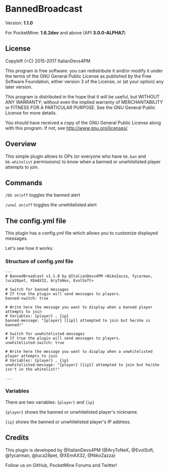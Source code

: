 # BannedBroadcast

Version: **1.1.0**

For PocketMine: **1.6.2dev** and above (API **3.0.0-ALPHA7**)

## License

Copyleft (<C) 2015-2017 ItalianDevs4PM

This program is free software: you can redistribute it and/or modify
it under the terms of the GNU General Public License as published by
the Free Software Foundation, either version 3 of the License, or
(at your option) any later version.

This program is distributed in the hope that it will be useful,
but WITHOUT ANY WARRANTY; without even the implied warranty of
MERCHANTABILITY or FITNESS FOR A PARTICULAR PURPOSE.  See the
GNU General Public License for more details.

You should have received a copy of the GNU General Public License
along with this program. If not, see <http://www.gnu.org/licenses/>.

## Overview

This simple plugin allows to OPs (or everyone who have ```bb.ban``` and ```bb.whitelist``` permissions) to know when a banned or unwhitelisted player attempts to join.

## Commands

```/bb on|off``` toggles the banned alert

```/unwl on|off``` toggles the unwhitelisted alert

## The config.yml file

This plugin has a config.yml file which allows you to customize displayed messages.

Let's see how it works:

### Structure of config.yml file

```
---
# BannedBroadcast v1.1.0 by @ItalianDevs4PM <NikoZazza, fycarman, luca28pet, XEmAX32, AryToNex, EvolSoft>

# Switch for banned messages
# If true the plugin will send messages to players.
banned-switch: true

# Write here the message you want to display when a banned player attempts to join
# Variables: {player} , {ip}
banned-message: "{player} [{ip}] attempted to join but he/she is banned!"

# Switch for unwhitelisted messages
# If true the plugin will send messages to players.
unwhitelisted-switch: true

# Write here the message you want to display when a unwhitelisted player attempts to join
# Variables: {player} , {ip}
unwhitelisted-message: "{player} [{ip}] attempted to join but he/she isn't in the whitelist!"

...
```
### Variables

There are two variables: ```{player}``` and ```{ip}```

```{player}``` shows the banned or unwhitelisted player's nickname.

```{ip}``` shows the banned or unwhitelisted player's IP address.

## Credits

This plugin is developed by @ItalianDevs4PM (@AryToNeX, @EvolSoft, @fycarman, @luca28pet, @XEmAX32, @NikoZazza)

Follow us on GitHub, PocketMine Forums and Twitter!
